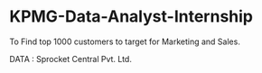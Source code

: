 # KPMG-Data-Analyst-Internship
To Find top 1000 customers to target for Marketing and Sales.

DATA : Sprocket Central Pvt. Ltd.
